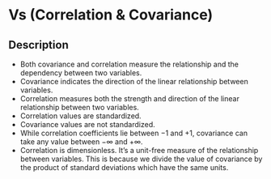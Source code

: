 # Vs (Correlation & Covariance)

## Description

- Both covariance and correlation measure the relationship and the dependency between two variables.
- Covariance indicates the direction of the linear relationship between variables.
- Correlation measures both the strength and direction of the linear relationship between two variables.
- Correlation values are standardized.
- Covariance values are not standardized.
- While correlation coefficients lie between $-1$ and $+1$, covariance can take any value between $-\infty$ and $+\infty$.
- Correlation is dimensionless. It’s a unit-free measure of the relationship between variables. This is because we divide the value of covariance by the product of standard deviations which have the same units.
